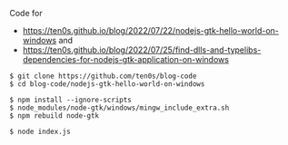 Code for

* https://ten0s.github.io/blog/2022/07/22/nodejs-gtk-hello-world-on-windows and
* https://ten0s.github.io/blog/2022/07/25/find-dlls-and-typelibs-dependencies-for-nodejs-gtk-application-on-windows


```
$ git clone https://github.com/ten0s/blog-code
$ cd blog-code/nodejs-gtk-hello-world-on-windows
```

```
$ npm install --ignore-scripts
$ node_modules/node-gtk/windows/mingw_include_extra.sh
$ npm rebuild node-gtk
```

```
$ node index.js
```

